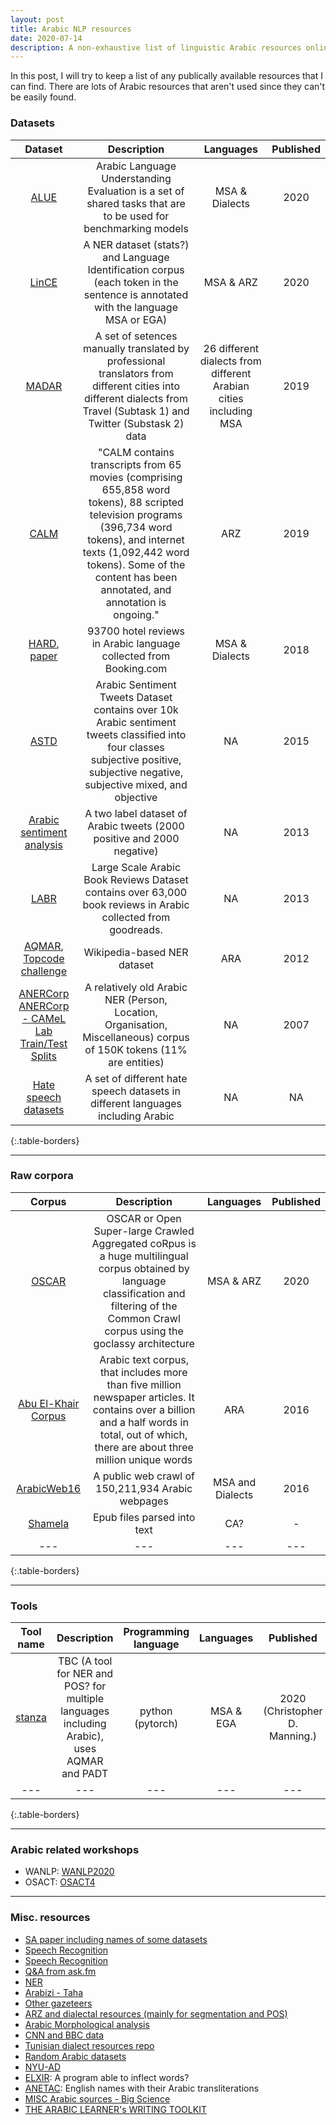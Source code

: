 ```yaml
---
layout: post
title: Arabic NLP resources
date: 2020-07-14
description: A non-exhaustive list of linguistic Arabic resources online
---
```


In this post, I will try to keep a list of any publically available resources that I can find. There are lots of Arabic resources that aren't used since they can't be easily found.

### Datasets

| Dataset | Description | Languages | Published|
|:-----:|:-----:|:-:|:----:|
| [ALUE](https://www.alue.org/home)| Arabic Language Understanding Evaluation is a set of shared tasks that are to be used for benchmarking models | MSA & Dialects | 2020|
| [LinCE](https://ritual.uh.edu/lince/home) | A NER dataset (stats?) and Language Identification corpus (each token in the sentence is annotated with the language MSA or EGA)| MSA & ARZ | 2020 |
| [MADAR](https://camel.abudhabi.nyu.edu/madar-shared-task-2019/)| A set of setences manually translated by professional translators from different cities into different dialects from Travel (Subtask 1) and Twitter (Substask 2) data | 26 different dialects from different Arabian cities including MSA| 2019 |
| [CALM](http://linguistics.byu.edu/thesisdata/CALMcorpusDownload.html) |"CALM contains transcripts from 65 movies (comprising 655,858 word tokens), 88 scripted television programs (396,734 word tokens), and internet texts (1,092,442 word tokens). Some of the content has been annotated, and annotation is ongoing."| ARZ | 2019 |
| [HARD](https://github.com/elnagara/HARD-Arabic-Dataset), [paper](https://link.springer.com/chapter/10.1007/978-3-319-67056-0_3)|93700 hotel reviews in Arabic language collected from Booking.com|MSA & Dialects|2018|
| [ASTD](https://github.com/mahmoudnabil/ASTD)| Arabic Sentiment Tweets Dataset contains over 10k Arabic sentiment tweets classified into four classes subjective positive, subjective negative, subjective mixed, and objective | NA | 2015 |
| [Arabic sentiment analysis](https://archive.ics.uci.edu/ml/datasets/Twitter+Data+set+for+Arabic+Sentiment+Analysis)| A two label dataset of Arabic tweets (2000 positive and 2000 negative) | NA | 2013 |
| [LABR](https://github.com/mohamedadaly/LABR)| Large Scale Arabic Book Reviews Dataset contains over 63,000 book reviews in Arabic collected from goodreads.| NA | 2013 |
| [AQMAR](https://www.cs.cmu.edu/~ark/ArabicNER/), [Topcode challenge](https://www.topcoder.com/challenges/f3cf483e-a95c-4a7e-83e8-6bdd83174d38) | Wikipedia-based NER dataset | ARA | 2012 |
| [ANERCorp](https://github.com/EmnamoR/Arabic-named-entity-recognition) [ANERCorp - CAMeL Lab Train/Test Splits](https://camel.abudhabi.nyu.edu/anercorp/)| A relatively old Arabic NER (Person, Location, Organisation, Miscellaneous) corpus of 150K tokens (11% are entities) | NA | 2007 |
| [Hate speech datasets](https://hatespeechdata.com/) | A set of different hate speech datasets in different languages including Arabic | NA | NA |
{:.table-borders}

<hr>

### Raw corpora

| Corpus | Description | Languages | Published |
|:-----:|:-----:|:---:|:----:|
| [OSCAR](https://oscar-corpus.com/#corpus) | OSCAR or Open Super-large Crawled Aggregated coRpus is a huge multilingual corpus obtained by language classification and filtering of the Common Crawl corpus using the goclassy architecture | MSA & ARZ | 2020 |
| [Abu El-Khair Corpus](http://www.abuelkhair.net/index.php/en/arabic/abu-el-khair-corpus) | Arabic text corpus, that includes more than five million newspaper articles. It contains over a billion and a half words in total, out of which, there are about three million unique words| ARA | 2016 |
| [ArabicWeb16](https://sites.google.com/view/arabicweb16/home) | A public web crawl of 150,211,934 Arabic webpages | MSA and Dialects | 2016 |
| [Shamela](https://www.kentoseth.com/posts/2023/dec/17/the-arabic-diacriticized-corpus/) | Epub files parsed into text | CA? | - |
|---|---|---|---|
{:.table-borders}

<hr>

### Tools

| Tool name | Description | Programming language | Languages | Published |
|:---:|:---:|:---:|:---:|:---:|
| [stanza](https://stanfordnlp.github.io/stanza/) | TBC (A tool for NER and POS? for multiple languages including Arabic), uses AQMAR and PADT | python (pytorch) | MSA & EGA | 2020 (Christopher D. Manning.) |
|---|---|---|---|---|
{:.table-borders}

<!---
- [PADT](http://ufal.mff.cuni.cz/padt/PADT_1.0/docs/index.html) An Arabic Treebank released in 2004!
and [PADT](https://github.com/UniversalDependencies/UD_Arabic-PADT)

- [AQMAR](https://github.com/nschneid/arabic-tagger) An arabic sequence tagger!
and dataset http://www.cs.cmu.edu/~ark/ArabicNER/

- [Multidialect BERT](https://huggingface.co/bashar-talafha/multi-dialect-bert-base-arabic)

- Stanza's dependencies:

| Processor | Package |
------------|----------
| tokenize  | padt    |
| mwt       | padt    |
| pos       | padt    |
| lemma     | padt    |
| depparse  | padt    |
| ner       | aqmar   |

- Farasa supports MSA only
- Madamira supports MSA and ARZ
- CODA has a set of guidelines for annotation: https://sites.google.com/a/nyu.edu/coda/home
-->

<hr>

### Arabic related workshops
- WANLP: [WANLP2020](https://sites.google.com/view/wanlp-2020)
- OSACT: [OSACT4](http://edinburghnlp.inf.ed.ac.uk/workshops/OSACT4/)

<hr>

### Misc. resources
- [SA paper including names of some datasets](https://www.aclweb.org/anthology/C16-1228.pdf)
- [Speech Recognition](https://groups.csail.mit.edu/sls/downloads/adi17/) 
- [Speech Recognition](http://en.arabicspeechcorpus.com/)
- [Q&A from ask.fm](http://xminers.club/2017/07/22/arabic-qa-dataset/)
- [NER](https://fsalotaibi.kau.edu.sa/Pages-Arabic-NE-Corpora.aspx)
- [Arabizi - Taha](https://project-rbz.kmi.open.ac.uk/)
- [Other gazeteers](https://github.com/linuxscout/arabicnlptoolslist#gazetteers)
- [ARZ and dialectal resources (mainly for segmentation and POS)](http://alt.qcri.org/resources/da_resources/)
- [Arabic Morphological analysis](https://sourceforge.net/projects/aracomlex/)
- [CNN and BBC data](https://sourceforge.net/projects/ar-text-mining/files/)
- [Tunisian dialect resources repo](https://github.com/chiraz/Definitive-Guide-of-Tunisian-Dialect-NLP-Resources)
- [Random Arabic datasets](https://discuss.huggingface.co/t/open-to-the-community-one-week-team-effort-to-reach-v2-0-of-hf-datasets-library/2176/10)
- [NYU-AD](https://nyuad.nyu.edu/en/research/faculty-labs-and-projects/computational-approaches-to-modeling-language-lab/resources.html)
- [ELXIR](https://github.com/otakar-smrz/elixir-fm/blob/master/Python/ElixirFM/README.ipynb): A program able to inflect words?
- [ANETAC](https://github.com/MohamedHadjAmeur/ANETAC): English names with their Arabic transliterations
- [MISC Arabic sources - Big Science](https://bigscience.huggingface.co/en/#!index.md)
- [THE ARABIC LEARNER's WRITING TOOLKIT](https://twitter.com/e_arabic/status/1378690474131742722)
